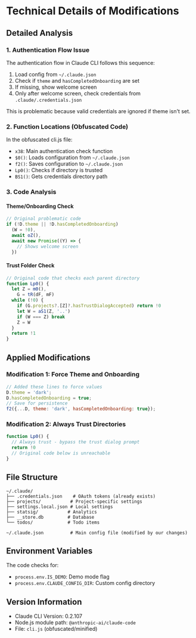 # Technical Details of Modifications

## Detailed Analysis

### 1. Authentication Flow Issue

The authentication flow in Claude CLI follows this sequence:
1. Load config from `~/.claude.json`
2. Check if `theme` and `hasCompletedOnboarding` are set
3. If missing, show welcome screen
4. Only after welcome screen, check credentials from `.claude/.credentials.json`

This is problematic because valid credentials are ignored if theme isn't set.

### 2. Function Locations (Obfuscated Code)

In the obfuscated cli.js file:
- `x38`: Main authentication check function
- `$0()`: Loads configuration from `~/.claude.json`
- `f2()`: Saves configuration to `~/.claude.json`
- `Lp0()`: Checks if directory is trusted
- `BS1()`: Gets credentials directory path

### 3. Code Analysis

#### Theme/Onboarding Check
```javascript
// Original problematic code
if (!D.theme || !D.hasCompletedOnboarding)
  (W = !0),
  await oZ(),
  await new Promise((Y) => {
    // Shows welcome screen
  })
```

#### Trust Folder Check
```javascript
// Original code that checks each parent directory
function Lp0() {
  let Z = m0(),
    G = tR(dF, mF)
  while (!0) {
    if (G.projects?.[Z]?.hasTrustDialogAccepted) return !0
    let W = aS1(Z, '..')
    if (W === Z) break
    Z = W
  }
  return !1
}
```

## Applied Modifications

### Modification 1: Force Theme and Onboarding

```javascript
// Added these lines to force values
D.theme = 'dark';
D.hasCompletedOnboarding = true;
// Save for persistence
f2({...D, theme: 'dark', hasCompletedOnboarding: true});
```

### Modification 2: Always Trust Directories

```javascript
function Lp0() {
  // Always trust - bypass the trust dialog prompt
  return !0
  // Original code below is unreachable
}
```

## File Structure

```
~/.claude/
├── .credentials.json    # OAuth tokens (already exists)
├── projects/           # Project-specific settings
├── settings.local.json # Local settings
├── statsig/           # Analytics
├── __store.db         # Database
└── todos/             # Todo items

~/.claude.json          # Main config file (modified by our changes)
```

## Environment Variables

The code checks for:
- `process.env.IS_DEMO`: Demo mode flag
- `process.env.CLAUDE_CONFIG_DIR`: Custom config directory

## Version Information

- Claude CLI Version: 0.2.107
- Node.js module path: `@anthropic-ai/claude-code`
- File: `cli.js` (obfuscated/minified)